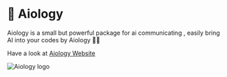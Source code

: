 # 🤖 Aiology
Aiology is a small but powerful package for ai communicating , easily bring AI into your codes by Aiology 👨‍💻

Have a look at [Aiology Website](https://Aiology.pythonanywhere.com)

![Aiology logo](https://aiology.pythonanywhere.com/show_logo)
